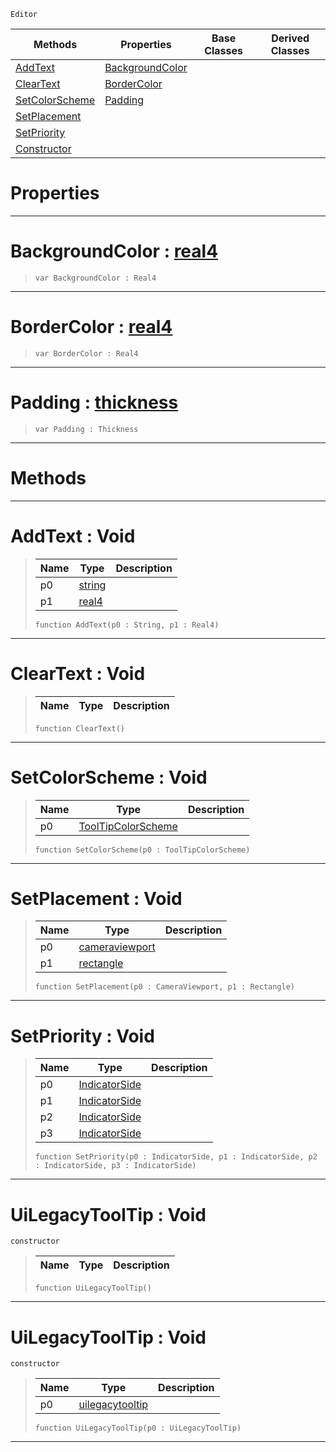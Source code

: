  `Editor`

|Methods|Properties|Base Classes|Derived Classes|
|---|---|---|---|
|[ AddText](https://plasmaengine.github.io/PlasmaDocs/Plasma1/C++/code_reference/class_reference/uilegacytooltip.markdown#addtext-void)|[ BackgroundColor](https://plasmaengine.github.io/PlasmaDocs/Plasma1/C++/code_reference/class_reference/uilegacytooltip.markdown#backgroundcolor-plasma-eng)| | |
|[ ClearText](https://plasmaengine.github.io/PlasmaDocs/Plasma1/C++/code_reference/class_reference/uilegacytooltip.markdown#cleartext-void)|[ BorderColor](https://plasmaengine.github.io/PlasmaDocs/Plasma1/C++/code_reference/class_reference/uilegacytooltip.markdown#bordercolor-plasma-engine)| | |
|[ SetColorScheme](https://plasmaengine.github.io/PlasmaDocs/Plasma1/C++/code_reference/class_reference/uilegacytooltip.markdown#setcolorscheme-void)|[ Padding](https://plasmaengine.github.io/PlasmaDocs/Plasma1/C++/code_reference/class_reference/uilegacytooltip.markdown#padding-plasma-engine-docu)| | |
|[ SetPlacement](https://plasmaengine.github.io/PlasmaDocs/Plasma1/C++/code_reference/class_reference/uilegacytooltip.markdown#setplacement-void)| | | |
|[ SetPriority](https://plasmaengine.github.io/PlasmaDocs/Plasma1/C++/code_reference/class_reference/uilegacytooltip.markdown#setpriority-void)| | | |
|[ Constructor](https://plasmaengine.github.io/PlasmaDocs/Plasma1/C++/code_reference/class_reference/uilegacytooltip.markdown#uilegacytooltip-void)| | | |


 #  Properties


---  
 #  BackgroundColor : [real4](https://plasmaengine.github.io/PlasmaDocs/Plasma1/C++/code_reference/lightning_base_types/real4.markdown)

> 
> ``` lang=cpp, name=Lightning
> var BackgroundColor : Real4


---  
 #  BorderColor : [real4](https://plasmaengine.github.io/PlasmaDocs/Plasma1/C++/code_reference/lightning_base_types/real4.markdown)

> 
> ``` lang=cpp, name=Lightning
> var BorderColor : Real4


---  
 #  Padding : [thickness](https://plasmaengine.github.io/PlasmaDocs/Plasma1/C++/code_reference/class_reference/thickness.markdown)

> 
> ``` lang=cpp, name=Lightning
> var Padding : Thickness


---  
 #  Methods


---  
 #  AddText : Void

> 
> |Name|Type|Description|
> |---|---|---|
> |p0|[string](https://plasmaengine.github.io/PlasmaDocs/Plasma1/C++/code_reference/lightning_base_types/string.markdown)| |
> |p1|[real4](https://plasmaengine.github.io/PlasmaDocs/Plasma1/C++/code_reference/lightning_base_types/real4.markdown)| |
> ``` lang=cpp, name=Lightning
> function AddText(p0 : String, p1 : Real4)
> ``` 


---  
 #  ClearText : Void

> 
> |Name|Type|Description|
> |---|---|---|
> ``` lang=cpp, name=Lightning
> function ClearText()
> ``` 


---  
 #  SetColorScheme : Void

> 
> |Name|Type|Description|
> |---|---|---|
> |p0|[ToolTipColorScheme](https://plasmaengine.github.io/PlasmaDocs/Plasma1/C++/code_reference/enum_reference.markdown#tooltipcolorscheme)| |
> ``` lang=cpp, name=Lightning
> function SetColorScheme(p0 : ToolTipColorScheme)
> ``` 


---  
 #  SetPlacement : Void

> 
> |Name|Type|Description|
> |---|---|---|
> |p0|[cameraviewport](https://plasmaengine.github.io/PlasmaDocs/Plasma1/C++/code_reference/class_reference/cameraviewport.markdown)| |
> |p1|[rectangle](https://plasmaengine.github.io/PlasmaDocs/Plasma1/C++/code_reference/class_reference/rectangle.markdown)| |
> ``` lang=cpp, name=Lightning
> function SetPlacement(p0 : CameraViewport, p1 : Rectangle)
> ``` 


---  
 #  SetPriority : Void

> 
> |Name|Type|Description|
> |---|---|---|
> |p0|[IndicatorSide](https://plasmaengine.github.io/PlasmaDocs/Plasma1/C++/code_reference/enum_reference.markdown#indicatorside)| |
> |p1|[IndicatorSide](https://plasmaengine.github.io/PlasmaDocs/Plasma1/C++/code_reference/enum_reference.markdown#indicatorside)| |
> |p2|[IndicatorSide](https://plasmaengine.github.io/PlasmaDocs/Plasma1/C++/code_reference/enum_reference.markdown#indicatorside)| |
> |p3|[IndicatorSide](https://plasmaengine.github.io/PlasmaDocs/Plasma1/C++/code_reference/enum_reference.markdown#indicatorside)| |
> ``` lang=cpp, name=Lightning
> function SetPriority(p0 : IndicatorSide, p1 : IndicatorSide, p2 : IndicatorSide, p3 : IndicatorSide)
> ``` 


---  
 #  UiLegacyToolTip : Void

 `constructor`

> 
> |Name|Type|Description|
> |---|---|---|
> ``` lang=cpp, name=Lightning
> function UiLegacyToolTip()
> ``` 


---  
 #  UiLegacyToolTip : Void

 `constructor`

> 
> |Name|Type|Description|
> |---|---|---|
> |p0|[uilegacytooltip](https://plasmaengine.github.io/PlasmaDocs/Plasma1/C++/code_reference/class_reference/uilegacytooltip.markdown)| |
> ``` lang=cpp, name=Lightning
> function UiLegacyToolTip(p0 : UiLegacyToolTip)
> ``` 


---  
 

 